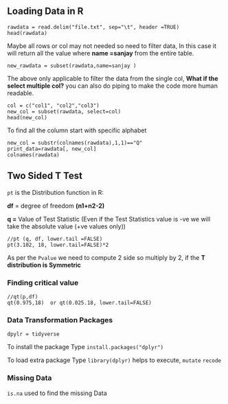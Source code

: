 ## Loading Data in R

```
rawdata = read.delim("file.txt", sep="\t", header =TRUE)
head(rawdata)
```

Maybe all rows or col may not needed so need to filter data, In this case it will return all the value where **name =sanjay** from the entire table.

```
new_rawdata = subset(rawdata,name=sanjay )
```

The above only applicable to filter the data from the single col, **What if the select multiple col?** you can also do piping to make the code more human readable.

```
col = c("col1", "col2","col3")
new_col = subset(rawdata, select=col)
head(new_col)
```

To find all the column start with specific alphabet

```
new_col = substr(colnames(rawdata),1,1)=="Q"
print_data=rawdata[, new_col]
colnames(rawdata)
```

## Two Sided T Test

`pt` is the Distribution function in R:

**df** = degree of freedom **(n1+n2-2)**

**q =** Value of Test Statistic (Even if the Test Statistics value is -ve we will take the absolute value (+ve values only))

```
//pt (q, df, lower.tail =FALSE)
pt(3.102, 18, lower.tail=FALSE)*2 
```

As per the `Pvalue` we need to compute 2 side so multiply by 2, if the **T distribution is Symmetric**

### Finding critical value

```
//qt(p,df)
qt(0.975,18)  or qt(0.025.18, lower.tail=FALSE)
```

### Data Transformation Packages

`dpylr = tidyverse`

To install the package Type `install.packages("dplyr")`

To load extra package Type `library(dplyr)`  helps to execute, `mutate` `recode`

### Missing Data 

`is.na` used to find the missing Data

